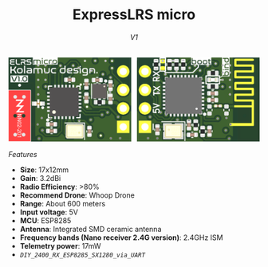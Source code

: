 <div align="center">
  <b>
   <h1>
      ExpressLRS micro
   </h1>
   <h6>
     V1
   </h6>
  </b>

<img src="IMAGEs/assets/Header.png">
</div>

*Features*
* **Size**: 17x12mm
* **Gain**: 3.2dBi
* **Radio Efficiency**: >80%
* **Recommend Drone**: Whoop Drone
* **Range**: About 600 meters
* **Input voltage**: 5V
* **MCU**: ESP8285
* **Antenna**: Integrated SMD ceramic antenna
* **Frequency bands (Nano receiver 2.4G version)**: 2.4GHz ISM
* **Telemetry power**: 17mW
* *`DIY_2400_RX_ESP8285_SX1280_via_UART`*
